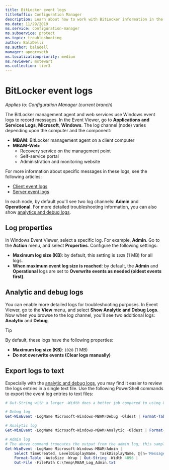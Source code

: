 ```yaml
---
title: BitLocker event logs
titleSuffix: Configuration Manager
description: Learn about how to work with BitLocker information in the Windows Event Log to troubleshoot problems
ms.date: 11/29/2019
ms.service: configuration-manager
ms.subservice: protect
ms.topic: troubleshooting
author: BalaDelli
ms.author: baladell
manager: apoorvseth
ms.localizationpriority: medium
ms.reviewer: mstewart
ms.collection: tier3
---
```


# BitLocker event logs

*Applies to: Configuration Manager (current branch)*

The BitLocker management agent and web services use Windows event logs to record messages. In the Event Viewer, go to **Applications and Services Logs**, **Microsoft**, **Windows**. The log channel (node) varies depending upon the computer and the component:

- **MBAM**: BitLocker management agent on a client computer
- **MBAM-Web**:
  - Recovery service on the management point
  - Self-service portal
  - Administration and monitoring website

For more information about specific messages in these logs, see the following articles:

- [Client event logs](client-event-logs.md)
- [Server event logs](server-event-logs.md)

In each node, by default you'll see two log channels: **Admin** and **Operational**. For more detailed troubleshooting information, you can also show [analytics and debug logs](#bkmk_debug).

## Log properties

In Windows Event Viewer, select a specific log. For example, **Admin**. Go to the **Action** menu, and select **Properties**. Configure the following settings:

- **Maximum log size (KB)**: by default, this setting is `1028` (1 MB) for all logs.
- **When maximum event log size is reached**: by default, the **Admin** and **Operational** logs are set to **Overwrite events as needed (oldest events first)**.

## <a name="bkmk_debug"></a> Analytic and debug logs

You can enable more detailed logs for troubleshooting purposes. In Event Viewer, go to the **View** menu, and select **Show Analytic and Debug Logs**. Now when you browse to the log channel, you'll see two additional logs: **Analytic** and **Debug**.

> [!TIP]
> By default, these logs have the following properties:
>
> - **Maximum log size (KB)**: `1028` (1 MB)
> - **Do not overwrite events (Clear logs manually)**

## Export logs to text

Especially with the [analytic and debug logs](#bkmk_debug), you may find it easier to review the logs entries in a single text file. Use the following PowerShell commands to export the event log entries to text files:

``` PowerShell
# Out-String with a larger -Width does a better job compared to using Out-File with -Width. -Oldest is only required with debug/analytic logs.

# Debug log
Get-WinEvent -LogName Microsoft-Windows-MBAM/Debug -Oldest | Format-Table -AutoSize | Out-String -Width 4096 | Out-File C:\Temp\MBAM_Log_Debug.txt

# Analytic log
Get-WinEvent -LogName Microsoft-Windows-MBAM/Analytic -Oldest | Format-Table -AutoSize | Out-String -Width 4096 | Out-File C:\Temp\MBAM_Log_Analytic.txt

# Admin log
# The above command truncates the output from the admin log, this sample reformats the strings
Get-WinEvent -LogName Microsoft-Windows-MBAM/Admin |
    Select TimeCreated, LevelDisplayName, TaskDisplayName, @{n='Message';e={$_.Message.trim()}} |
    Format-Table -AutoSize -Wrap | Out-String -Width 4096 |
    Out-File -FilePath C:\Temp\MBAM_Log_Admin.txt
```
